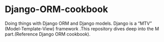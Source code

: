 # Django-ORM-cookbook
Doing things with Django ORM and Django models. Django is a “MTV” (Model-Template-View) framework .This repository dives deep into the M part.(Reference Django ORM cookbook).
